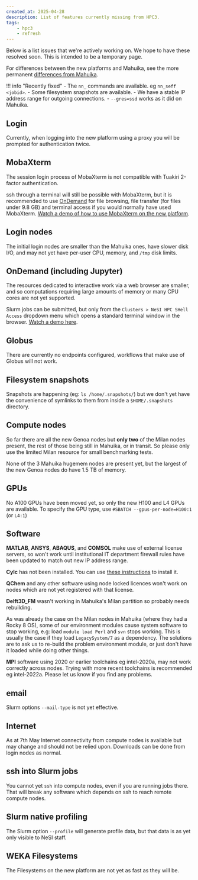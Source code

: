 ```yaml
---
created_at: 2025-04-28
description: List of features currently missing from HPC3.
tags: 
    - hpc3
    - refresh
---
```


Below is a list issues that we're actively working on. We hope to have these resolved soon. This is intended to be a temporary page.

For differences between the new platforms and Mahuika, see the more permanent [differences from Mahuika](../../General/FAQs/Mahuika_HPC3_Differences.md).


!!! info "Recently fixed"
     - The `nn_` commands are available. eg `nn_seff <jobid>`.
     - Some filesystem snapshots are available.
     - We have a stable IP address range for outgoing connections.
     - `--gres=ssd` works as it did on Mahuika.


## Login
Currently, when logging into the new platform using a proxy you will be prompted for authentication twice.

## MobaXterm
The session login process of MobaXterm is not compatible with Tuakiri 2-factor authentication.

ssh through a terminal will still be possible with MobaXterm, but it is recommended to use [OnDemand](https://ondemand.nesi.org.nz/) for file browsing, file transfer (for files under 9.8 GB) and terminal access if you would normally have used MobaXterm. [Watch a demo of how to use MobaXterm on the new platform](https://youtu.be/EDBx24Aeel4?si=9uSHdajDG3qBuhUH).

## Login nodes
The initial login nodes are smaller than the Mahuika ones, have slower disk I/O, and may not yet have per-user CPU, memory, and `/tmp` disk limits.

## OnDemand (including Jupyter)
The resources dedicated to interactive work via a web browser are smaller, and so computations requiring large amounts of memory or many CPU cores are not yet supported. 

Slurm jobs can be submitted, but only from the `Clusters > NeSI HPC SHell Access` dropdown menu which opens a standard terminal window in the browser. [Watch a demo here](https://youtu.be/bkq6tpRrAwc?si=kS2KBifnCf4d6tWz).

## Globus
There are currently no endpoints configured, workflows that make use of Globus will not work.

## Filesystem snapshots
Snapshots are happening (eg: `ls /home/.snapshots/`) but we don't yet have the convenience of symlinks to them from inside a `$HOME/.snapshots` directory.

## Compute nodes
So far there are all the new Genoa nodes but **only two** of the Milan nodes present, the rest of those being still in Mahuika, or in transit. So please only use the limited Milan resource for small benchmarking tests.  

None of the 3 Mahuika hugemem nodes are present yet, but the largest of the new Genoa nodes do have 1.5 TB of memory.

## GPUs
No A100 GPUs have been moved yet, so only the new H100 and L4 GPUs are available. To specify the GPU type, use `#SBATCH --gpus-per-node=H100:1` (or `L4:1`)

## Software
**MATLAB**, **ANSYS**, **ABAQUS**, and **COMSOL** make use of external license servers, so won't work until institutional IT department firewall rules have been updated to match out new IP address range.

**Cylc** has not been installed. You can use [these instructions](https://cylc.github.io/cylc-doc/stable/html/installation.html) to install it.

**QChem** and any other software using node locked licences won't work on nodes which are not yet registered with that license.

**Delft3D_FM** wasn't working in Mahuika's Milan partition so probably needs rebuilding.

As was already the case on the Milan nodes in Mahuika (where they had a Rocky 8 OS), some of our environment modules cause system software to stop working, e.g: load `module load Perl` and `svn` stops working. This is usually the case if they load `LegacySystem/7` as a dependency. The solutions are to ask us to re-build the problem environment module, or just don't have it loaded while doing other things.

**MPI** software using 2020 or earlier toolchains eg intel-2020a, may not work correctly across nodes. Trying with more recent toolchains is recommended eg intel-2022a. Please let us know if you find any problems.

## email
Slurm options `--mail-type` is not yet effective.

## Internet
As at 7th May Internet connectivity from compute nodes is available but may change and should not be relied upon. Downloads can be done from login nodes as normal.

## ssh into Slurm jobs
You cannot yet `ssh` into compute nodes, even if you are running jobs there.  That will break any software which depends on ssh to reach remote compute nodes.

## Slurm native profiling
The Slurm option `--profile` will generate profile data, but that data is as yet only visible to NeSI staff.

## WEKA Filesystems 
The Filesystems on the new platform are not yet as fast as they will be.
